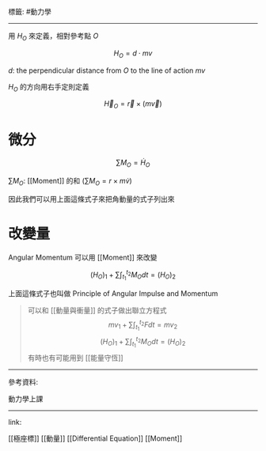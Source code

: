 標籤: #動力學 

---

用 $H_O$ 來定義，相對參考點 $O$

$$H_O = d\cdot mv$$

$d$: the perpendicular distance from $O$ to the line of action $mv$

$H_O$ 的方向用右手定則定義

$$\vec{ H }_{ O } = \vec{ r } \times (m \vec{ v })$$

# 微分

$$\sum M_O = \dot{ H }_{ O }$$

$\sum M_O$: [[Moment]] 的和 ($\sum M_O = r \times m\dot{ v }$)

因此我們可以用上面這條式子來把角動量的式子列出來

# 改變量

Angular Momentum 可以用 [[Moment]] 來改變

$$(H_O)_1 + \sum\int_{ t_1 }^{ t_2 }M_Odt = (H_O)_{ 2 }$$

上面這條式子也叫做 Principle of Angular Impulse and Momentum

> 可以和 [[動量與衝量]] 的式子做出聯立方程式
> $$mv_1 + \sum\int_{t_1}^{t_2}Fdt = mv_2$$
> $$(H_O)_{ 1 } + \sum\int_{ t_1 }^{ t_2 }M_Odt = (H_O)_{ 2 }$$
> 有時也有可能用到 [[能量守恆]]

---

參考資料:

動力學上課

---

link:

[[極座標]]
[[動量]]
[[Differential Equation]]
[[Moment]]